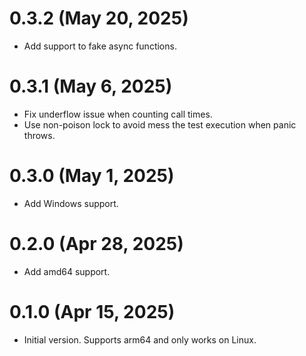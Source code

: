 # 0.3.2 (May 20, 2025)

- Add support to fake async functions.

# 0.3.1 (May 6, 2025)

- Fix underflow issue when counting call times.
- Use non-poison lock to avoid mess the test execution when panic throws.

# 0.3.0 (May 1, 2025)

- Add Windows support.

# 0.2.0 (Apr 28, 2025)

- Add amd64 support.

# 0.1.0 (Apr 15, 2025)

- Initial version. Supports arm64 and only works on Linux.